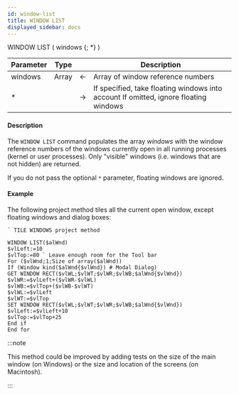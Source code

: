 ```yaml
---
id: window-list
title: WINDOW LIST
displayed_sidebar: docs
---
```



<!-- REF #_command_.WINDOW LIST.Syntax-->WINDOW LIST ( windows {; *} )<!-- END REF-->


<!-- REF #_command_.WINDOW LIST.Params -->
|Parameter|Type||Description|
|---------|--- |:---:|------|
|windows|Array|<-|Array of window reference numbers|
|*||->|If specified, take floating windows into account If omitted, ignore floating windows|
<!-- END REF -->


#### Description




The `WINDOW LIST` command populates the array *windows* with the window reference numbers of the windows currently open in all running processes (kernel or user processes). Only "visible" windows (i.e. windows that are not hidden) are returned. 

If you do not pass the optional `*` parameter, floating windows are ignored.


#### Example


The following project method tiles all the current open window, except floating windows and dialog boxes:
 
```4d
` TILE WINDOWS project method

WINDOW LIST($alWnd)
$vlLeft:=10
$vlTop:=80 ` Leave enough room for the Tool bar
For ($vlWnd;1;Size of array($alWnd))
If (Window kind($alWnd{$vlWnd}) # Modal Dialog)
GET WINDOW RECT($vlWL;$vlWT;$vlWR;$vlWB;$alWnd{$vlWnd})
$vlWR:=$vlLeft+($vlWR-$vlWL)
$vlWB:=$vlTop+($vlWB-$vlWT)
$vlWL:=$vlLeft
$vlWT:=$vlTop
SET WINDOW RECT($vlWL;$vlWT;$vlWR;$vlWB;$alWnd{$vlWnd})
$vlLeft:=$vlLeft+10
$vlTop:=$vlTop+25
End if
End for
```

:::note

This method could be improved by adding tests on the size of the main window (on Windows) or the size and location of the screens (on Macintosh).

:::

